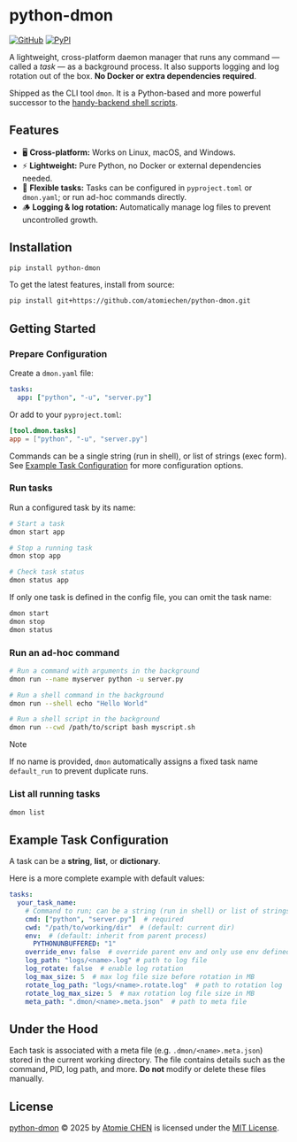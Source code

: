 # python-dmon


[![GitHub](https://img.shields.io/badge/github-python--dmon-blue?logo=github)](https://github.com/atomiechen/python-dmon)
[![PyPI](https://img.shields.io/pypi/v/python--dmon?logo=pypi&logoColor=white)](https://pypi.org/project/python-dmon/)


A lightweight, cross-platform daemon manager that runs any command — called a *task* — as a background process. 
It also supports logging and log rotation out of the box. 
**No Docker or extra dependencies required**. 

Shipped as the CLI tool `dmon`.
It is a Python-based and more powerful successor to the [handy-backend shell scripts](https://github.com/atomiechen/handy-backend).


## Features

- 🖥️ **Cross-platform:** Works on Linux, macOS, and Windows.
- ⚡ **Lightweight:** Pure Python, no Docker or external dependencies needed.
- 🧩 **Flexible tasks:** Tasks can be configured in `pyproject.toml` or `dmon.yaml`; or run ad-hoc commands directly.
- 🪵 **Logging & log rotation:** Automatically manage log files to prevent uncontrolled growth.


## Installation

```sh
pip install python-dmon
```

To get the latest features, install from source:

```sh
pip install git+https://github.com/atomiechen/python-dmon.git
```

## Getting Started

### Prepare Configuration

Create a `dmon.yaml` file:

```yaml
tasks:
  app: ["python", "-u", "server.py"]
```

Or add to your `pyproject.toml`:

```toml
[tool.dmon.tasks]
app = ["python", "-u", "server.py"]
```

Commands can be a single string (run in shell), or list of strings (exec form).
See [Example Task Configuration](#example-task-configuration) for more configuration options.


### Run tasks

Run a configured task by its name:

```sh
# Start a task
dmon start app

# Stop a running task
dmon stop app

# Check task status
dmon status app
```

If only one task is defined in the config file, you can omit the task name:

```sh
dmon start
dmon stop
dmon status
```


### Run an ad-hoc command

```sh
# Run a command with arguments in the background
dmon run --name myserver python -u server.py

# Run a shell command in the background
dmon run --shell echo "Hello World"

# Run a shell script in the background
dmon run --cwd /path/to/script bash myscript.sh
```

> [!NOTE]
> If no name is provided, `dmon` automatically assigns a fixed task name `default_run` to prevent duplicate runs.


### List all running tasks

```sh
dmon list
```


## Example Task Configuration

A task can be a **string**, **list**, or **dictionary**.

Here is a more complete example with default values:

```yaml
tasks:
  your_task_name:
    # Command to run; can be a string (run in shell) or list of strings (exec form)
    cmd: ["python", "server.py"]  # required
    cwd: "/path/to/working/dir"  # (default: current dir)
    env:  # (default: inherit from parent process)
      PYTHONUNBUFFERED: "1"
    override_env: false  # override parent env and only use env defined here
    log_path: "logs/<name>.log" # path to log file
    log_rotate: false  # enable log rotation
    log_max_size: 5  # max log file size before rotation in MB
    rotate_log_path: "logs/<name>.rotate.log"  # path to rotation log
    rotate_log_max_size: 5  # max rotation log file size in MB
    meta_path: ".dmon/<name>.meta.json"  # path to meta file
```

## Under the Hood

Each task is associated with a meta file (e.g. `.dmon/<name>.meta.json`) stored in the current working directory.
The file contains details such as the command, PID, log path, and more.
**Do not** modify or delete these files manually.


## License

[python-dmon](https://github.com/atomiechen/python-dmon) © 2025 by [Atomie CHEN](https://github.com/atomiechen) is licensed under the [MIT License](https://github.com/atomiechen/python-dmon/blob/main/LICENSE).
